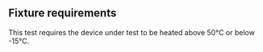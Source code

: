 ## Fixture requirements

This test requires the device under test to be heated above 50°C or below -15°C.
